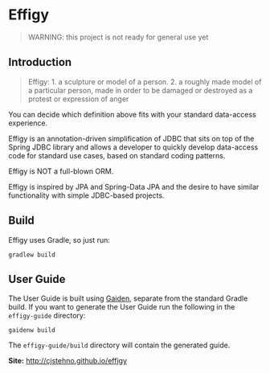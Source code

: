 
# Effigy

> WARNING: this project is not ready for general use yet

## Introduction

> Effigy: 1. a sculpture or model of a person. 2. a roughly made model of a particular person, made in order to be damaged or destroyed as a
protest or expression of anger

You can decide which definition above fits with your standard data-access experience.

Effigy is an annotation-driven simplification of JDBC that sits on top of the Spring JDBC library and allows a developer
to quickly develop data-access code for standard use cases, based on standard coding patterns.

Effigy is NOT a full-blown ORM.

Effigy is inspired by JPA and Spring-Data JPA and the desire to have similar functionality with simple JDBC-based projects.

## Build

Effigy uses Gradle, so just run:

    gradlew build

## User Guide

The User Guide is built using [Gaiden](http://kobo.github.io/gaiden), separate from the standard Gradle build. If you want to generate the User Guide
run the following in the `effigy-guide` directory:

    gaidenw build

The `effigy-guide/build` directory will contain the generated guide.


**Site:** http://cjstehno.github.io/effigy
